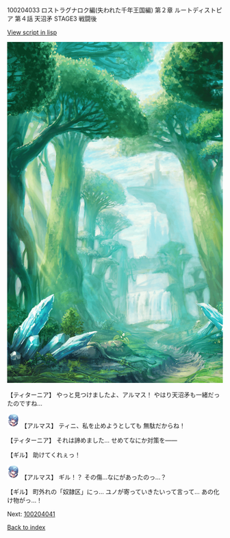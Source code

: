 100204033 ロストラグナロク編(失われた千年王国編) 第２章 ルートディストピア 第４話 天沼矛 STAGE3 戦闘後

[View script in lisp](../scripts/100204033.txt)

![forest.png](../images/backgrounds/forest.png)

【ティターニア】
やっと見つけましたよ、アルマス！
やはり天沼矛も一緒だったのですね…

<img src="../images/units/3103811.png" alt="3103811.png" height="34"/>
【アルマス】
ティニ、私を止めようとしても
無駄だからね！

【ティターニア】
それは諦めました…
せめてなにか対策を――

【ギル】
助けてくれぇっ！

<img src="../images/units/3103811.png" alt="3103811.png" height="34"/>
【アルマス】
ギル！？
その傷…なにがあったのっ…？

【ギル】
町外れの「奴隷区」にっ…
ユノが寄っていきたいって言って…
あの化け物がっ…！


Next: [100204041](100204041.md)

[Back to index](index.md)

